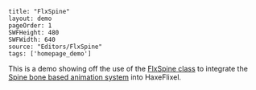 ```
title: "FlxSpine"
layout: demo
pageOrder: 1
SWFHeight: 480
SWFWidth: 640
source: "Editors/FlxSpine"
tags: ['homepage_demo']
```

This is a demo showing off the use of the [FlxSpine class](https://github.com/HaxeFlixel/flixel-addons/blob/master/flixel/addons/editors/spine/FlxSpine.hx) to integrate the [Spine bone based animation system](http://esotericsoftware.com/) into HaxeFlixel.
